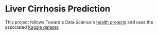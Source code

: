 # Liver Cirrhosis Prediction
This project follows Toward's Data Science's [health projects](https://towardsdatascience.com/5-data-science-projects-in-healthcare-that-will-get-you-hired-81003cadf2f3) and uses the associated [Kaggle dataset](https://www.kaggle.com/datasets/fedesoriano/cirrhosis-prediction-dataset?resource=download).